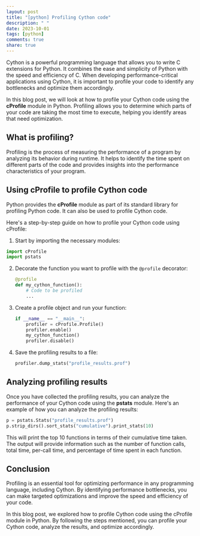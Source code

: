 ```yaml
---
layout: post
title: "[python] Profiling Cython code"
description: " "
date: 2023-10-01
tags: [python]
comments: true
share: true
---
```


Cython is a powerful programming language that allows you to write C extensions for Python. It combines the ease and simplicity of Python with the speed and efficiency of C. When developing performance-critical applications using Cython, it is important to profile your code to identify any bottlenecks and optimize them accordingly.

In this blog post, we will look at how to profile your Cython code using the **cProfile** module in Python. Profiling allows you to determine which parts of your code are taking the most time to execute, helping you identify areas that need optimization.

## What is profiling?

Profiling is the process of measuring the performance of a program by analyzing its behavior during runtime. It helps to identify the time spent on different parts of the code and provides insights into the performance characteristics of your program.

## Using cProfile to profile Cython code

Python provides the **cProfile** module as part of its standard library for profiling Python code. It can also be used to profile Cython code.

Here's a step-by-step guide on how to profile your Cython code using cProfile:

1. Start by importing the necessary modules:
```python
import cProfile
import pstats
```

2. Decorate the function you want to profile with the `@profile` decorator:

   ```python
   @profile
   def my_cython_function():
       # Code to be profiled
       ...
   ```

3. Create a profile object and run your function:

   ```python
   if __name__ == "__main__":
       profiler = cProfile.Profile()
       profiler.enable()
       my_cython_function()
       profiler.disable()
   ```
   
4. Save the profiling results to a file:

   ```python
   profiler.dump_stats("profile_results.prof")
   ```

## Analyzing profiling results

Once you have collected the profiling results, you can analyze the performance of your Cython code using the **pstats** module. Here's an example of how you can analyze the profiling results:

```python
p = pstats.Stats("profile_results.prof")
p.strip_dirs().sort_stats("cumulative").print_stats(10)
```

This will print the top 10 functions in terms of their cumulative time taken. The output will provide information such as the number of function calls, total time, per-call time, and percentage of time spent in each function.

## Conclusion

Profiling is an essential tool for optimizing performance in any programming language, including Cython. By identifying performance bottlenecks, you can make targeted optimizations and improve the speed and efficiency of your code.

In this blog post, we explored how to profile Cython code using the cProfile module in Python. By following the steps mentioned, you can profile your Cython code, analyze the results, and optimize accordingly.